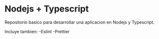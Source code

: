 # Nodejs + Typescript

Repositorio basico para desarrollar una aplicacion en Nodejs y Typescript.

Incluye tambien: 
-Eslint
-Prettier